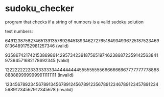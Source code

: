 # sudoku_checker
program that checks if a string of numbers is a valid sudoku solution

test numbers:

649123875827465139135789264518934627276518493493672518752346981364891752981257346 (valid)

935867421742153869861429573423918756519746238687235914256384197394571682178692345 (valid)

122222222233333333344444444455555555566666666677777777788888888899999999911111111 (invalid)

123456789234567891345678912456789123567891234678912345789123456891234567912345678 (invalid)
